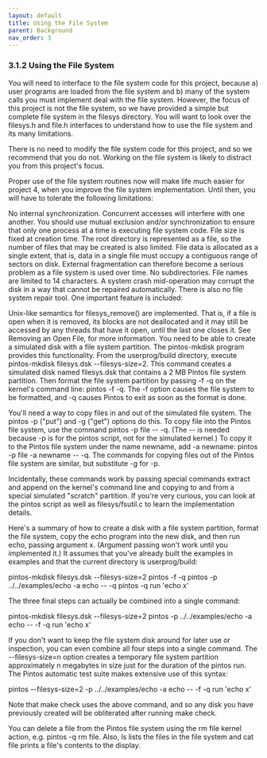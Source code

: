 ```yaml
---
layout: default
title: Using the File System
parent: Background
nav_order: 3
---
```


### 3.1.2 Using the File System

You will need to interface to the file system code for this project, because a) user programs are loaded from the file system and b) many of the system calls you must implement deal with the file system. However, the focus of this project is not the file system, so we have provided a simple but complete file system in the filesys directory. You will want to look over the filesys.h and file.h interfaces to understand how to use the file system and its many limitations.

There is no need to modify the file system code for this project, and so we recommend that you do not. Working on the file system is likely to distract you from this project's focus.

Proper use of the file system routines now will make life much easier for project 4, when you improve the file system implementation. Until then, you will have to tolerate the following limitations:

No internal synchronization. Concurrent accesses will interfere with one another. You should use mutual exclusion and/or synchronization to ensure that only one process at a time is executing file system code.
File size is fixed at creation time. The root directory is represented as a file, so the number of files that may be created is also limited.
File data is allocated as a single extent, that is, data in a single file must occupy a contiguous range of sectors on disk. External fragmentation can therefore become a serious problem as a file system is used over time.
No subdirectories.
File names are limited to 14 characters.
A system crash mid-operation may corrupt the disk in a way that cannot be repaired automatically. There is also no file system repair tool.
One important feature is included:

Unix-like semantics for filesys_remove() are implemented. That is, if a file is open when it is removed, its blocks are not deallocated and it may still be accessed by any threads that have it open, until the last one closes it. See Removing an Open File, for more information.
You need to be able to create a simulated disk with a file system partition. The pintos-mkdisk program provides this functionality. From the userprog/build directory, execute pintos-mkdisk filesys.dsk --filesys-size=2. This command creates a simulated disk named filesys.dsk that contains a 2 MB Pintos file system partition. Then format the file system partition by passing -f -q on the kernel's command line: pintos -f -q. The -f option causes the file system to be formatted, and -q causes Pintos to exit as soon as the format is done.

You'll need a way to copy files in and out of the simulated file system. The pintos -p ("put") and -g ("get") options do this. To copy file into the Pintos file system, use the command pintos -p file -- -q. (The -- is needed because -p is for the pintos script, not for the simulated kernel.) To copy it to the Pintos file system under the name newname, add -a newname: pintos -p file -a newname -- -q. The commands for copying files out of the Pintos file system are similar, but substitute -g for -p.

Incidentally, these commands work by passing special commands extract and append on the kernel's command line and copying to and from a special simulated "scratch" partition. If you're very curious, you can look at the pintos script as well as filesys/fsutil.c to learn the implementation details.

Here's a summary of how to create a disk with a file system partition, format the file system, copy the echo program into the new disk, and then run echo, passing argument x. (Argument passing won't work until you implemented it.) It assumes that you've already built the examples in examples and that the current directory is userprog/build:

 	
pintos-mkdisk filesys.dsk --filesys-size=2
pintos -f -q
pintos -p ../../examples/echo -a echo -- -q
pintos -q run 'echo x'
                    
The three final steps can actually be combined into a single command:

 	
pintos-mkdisk filesys.dsk --filesys-size=2
pintos -p ../../examples/echo -a echo -- -f -q run 'echo x'
                    
If you don't want to keep the file system disk around for later use or inspection, you can even combine all four steps into a single command. The --filesys-size=n option creates a temporary file system partition approximately n megabytes in size just for the duration of the pintos run. The Pintos automatic test suite makes extensive use of this syntax:

 	
pintos --filesys-size=2 -p ../../examples/echo -a echo -- -f -q run 'echo x'
                    
Note that make check uses the above command, and so any disk you have previously created will be obliterated after running make check.

You can delete a file from the Pintos file system using the rm file kernel action, e.g. pintos -q rm file. Also, ls lists the files in the file system and cat file prints a file's contents to the display.
